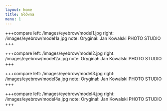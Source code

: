 ```yaml
---
layout: home
title: Główna
menu: 1
---
```


+++compare
left: /images/eyebrow/model1.jpg
right: /images/eyebrow/model1a.jpg
note: Oryginał: Jan Kowalski PHOTO STUDIO
+++

+++compare
left: /images/eyebrow/model2.jpg
right: /images/eyebrow/model2a.jpg
note: Oryginał: Jan Kowalski PHOTO STUDIO
+++

+++compare
left: /images/eyebrow/model3.jpg
right: /images/eyebrow/model3a.jpg
note: Oryginał: Jan Kowalski PHOTO STUDIO
+++

+++compare
left: /images/eyebrow/model4.jpg
right: /images/eyebrow/model4a.jpg
note: Oryginał: Jan Kowalski PHOTO STUDIO
+++

